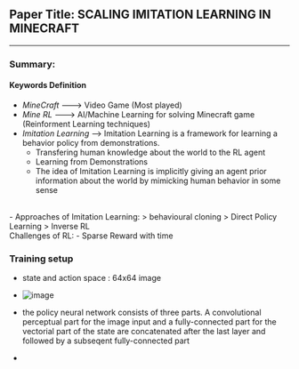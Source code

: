 ## Paper Title: SCALING IMITATION LEARNING IN MINECRAFT
--------------------------------------------------------------------
### Summary:
#### Keywords Definition
- *MineCraft* ---> Video Game (Most played)
- *Mine* *RL* --->  AI/Machine Learning for solving Minecraft game (Reinforment Learning techniques)
- *Imitation Learning* --> Imitation Learning is a framework for learning a behavior policy from demonstrations. 
    - Transfering human knowledge about the world to the RL agent
    - Learning from Demonstrations
    - The idea of Imitation Learning is implicitly giving an agent prior information about the world by mimicking human behavior in some sense

     
<br/>
- Approaches of Imitation Learning:
  > behavioural cloning
  > Direct Policy Learning
  > Inverse RL
<br/>
Challenges of RL:
-  Sparse Reward with time


### Training setup
- state and action space : 64x64 image
- ![image](https://user-images.githubusercontent.com/85448160/121345174-2c1c2a80-c942-11eb-94ff-30c481f7fb14.png)


- the policy neural network consists of three parts. A convolutional perceptual part for the image
input and a fully-connected part for the vectorial part of the state are concatenated after the last layer and followed by a
subseqent fully-connected part
- 


